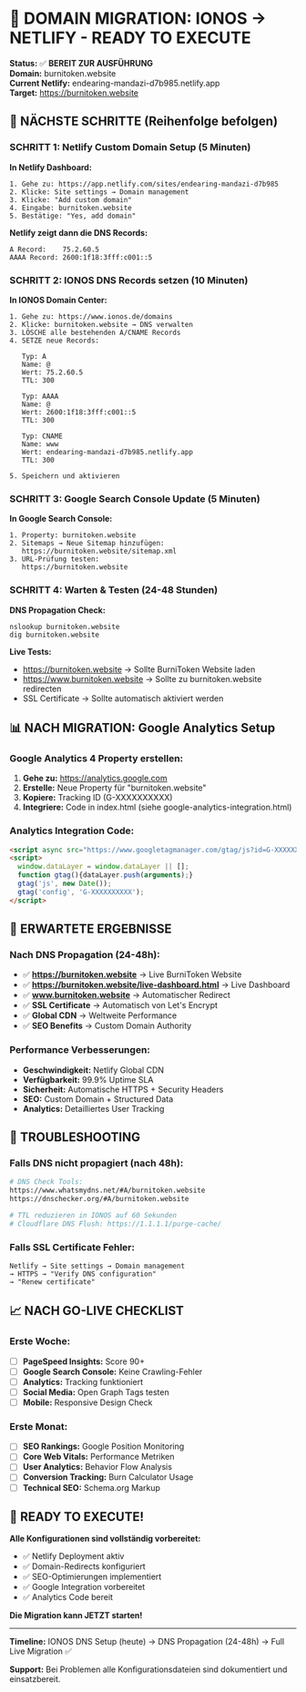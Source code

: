 # 🎯 DOMAIN MIGRATION: IONOS → NETLIFY - READY TO EXECUTE

**Status:** ✅ **BEREIT ZUR AUSFÜHRUNG**  
**Domain:** burnitoken.website  
**Current Netlify:** endearing-mandazi-d7b985.netlify.app  
**Target:** https://burnitoken.website  

## 🚀 NÄCHSTE SCHRITTE (Reihenfolge befolgen)

### SCHRITT 1: Netlify Custom Domain Setup (5 Minuten)

**In Netlify Dashboard:**
```
1. Gehe zu: https://app.netlify.com/sites/endearing-mandazi-d7b985
2. Klicke: Site settings → Domain management
3. Klicke: "Add custom domain"
4. Eingabe: burnitoken.website
5. Bestätige: "Yes, add domain"
```

**Netlify zeigt dann die DNS Records:**
```
A Record:    75.2.60.5
AAAA Record: 2600:1f18:3fff:c001::5
```

### SCHRITT 2: IONOS DNS Records setzen (10 Minuten)

**In IONOS Domain Center:**
```
1. Gehe zu: https://www.ionos.de/domains
2. Klicke: burnitoken.website → DNS verwalten
3. LÖSCHE alle bestehenden A/CNAME Records
4. SETZE neue Records:
   
   Typ: A
   Name: @
   Wert: 75.2.60.5
   TTL: 300
   
   Typ: AAAA  
   Name: @
   Wert: 2600:1f18:3fff:c001::5
   TTL: 300
   
   Typ: CNAME
   Name: www
   Wert: endearing-mandazi-d7b985.netlify.app
   TTL: 300

5. Speichern und aktivieren
```

### SCHRITT 3: Google Search Console Update (5 Minuten)

**In Google Search Console:**
```
1. Property: burnitoken.website
2. Sitemaps → Neue Sitemap hinzufügen:
   https://burnitoken.website/sitemap.xml
3. URL-Prüfung testen:
   https://burnitoken.website
```

### SCHRITT 4: Warten & Testen (24-48 Stunden)

**DNS Propagation Check:**
```
nslookup burnitoken.website
dig burnitoken.website
```

**Live Tests:**
- https://burnitoken.website → Sollte BurniToken Website laden
- https://www.burnitoken.website → Sollte zu burnitoken.website redirecten
- SSL Certificate → Sollte automatisch aktiviert werden

## 📊 NACH MIGRATION: Google Analytics Setup

### Google Analytics 4 Property erstellen:

1. **Gehe zu:** https://analytics.google.com
2. **Erstelle:** Neue Property für "burnitoken.website"
3. **Kopiere:** Tracking ID (G-XXXXXXXXXX)
4. **Integriere:** Code in index.html (siehe google-analytics-integration.html)

### Analytics Integration Code:
```html
<script async src="https://www.googletagmanager.com/gtag/js?id=G-XXXXXXXXXX"></script>
<script>
  window.dataLayer = window.dataLayer || [];
  function gtag(){dataLayer.push(arguments);}
  gtag('js', new Date());
  gtag('config', 'G-XXXXXXXXXX');
</script>
```

## 🎯 ERWARTETE ERGEBNISSE

### Nach DNS Propagation (24-48h):
- ✅ **https://burnitoken.website** → Live BurniToken Website
- ✅ **https://burnitoken.website/live-dashboard.html** → Live Dashboard
- ✅ **www.burnitoken.website** → Automatischer Redirect
- ✅ **SSL Certificate** → Automatisch von Let's Encrypt
- ✅ **Global CDN** → Weltweite Performance
- ✅ **SEO Benefits** → Custom Domain Authority

### Performance Verbesserungen:
- **Geschwindigkeit:** Netlify Global CDN
- **Verfügbarkeit:** 99.9% Uptime SLA
- **Sicherheit:** Automatische HTTPS + Security Headers
- **SEO:** Custom Domain + Structured Data
- **Analytics:** Detailliertes User Tracking

## 🔧 TROUBLESHOOTING

### Falls DNS nicht propagiert (nach 48h):
```bash
# DNS Check Tools:
https://www.whatsmydns.net/#A/burnitoken.website
https://dnschecker.org/#A/burnitoken.website

# TTL reduzieren in IONOS auf 60 Sekunden
# Cloudflare DNS Flush: https://1.1.1.1/purge-cache/
```

### Falls SSL Certificate Fehler:
```
Netlify → Site settings → Domain management
→ HTTPS → "Verify DNS configuration"
→ "Renew certificate"
```

## 📈 NACH GO-LIVE CHECKLIST

### Erste Woche:
- [ ] **PageSpeed Insights:** Score 90+
- [ ] **Google Search Console:** Keine Crawling-Fehler
- [ ] **Analytics:** Tracking funktioniert
- [ ] **Social Media:** Open Graph Tags testen
- [ ] **Mobile:** Responsive Design Check

### Erste Monat:
- [ ] **SEO Rankings:** Google Position Monitoring
- [ ] **Core Web Vitals:** Performance Metriken
- [ ] **User Analytics:** Behavior Flow Analysis
- [ ] **Conversion Tracking:** Burn Calculator Usage
- [ ] **Technical SEO:** Schema.org Markup

## 🎉 READY TO EXECUTE!

**Alle Konfigurationen sind vollständig vorbereitet:**
- ✅ Netlify Deployment aktiv
- ✅ Domain-Redirects konfiguriert
- ✅ SEO-Optimierungen implementiert
- ✅ Google Integration vorbereitet
- ✅ Analytics Code bereit

**Die Migration kann JETZT starten!**

---

**Timeline:** IONOS DNS Setup (heute) → DNS Propagation (24-48h) → Full Live Migration ✅

**Support:** Bei Problemen alle Konfigurationsdateien sind dokumentiert und einsatzbereit.
